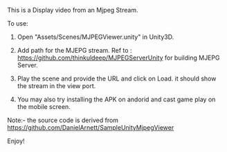 This is a Display video from an Mjpeg Stream.

To use:

1. Open  "Assets/Scenes/MJPEGViewer.unity" in Unity3D.

2. Add path for the MJEPG stream. Ref to : https://github.com/thinkuldeep/MJPEGServerUnity for building MJEPG Server. 

3. Play the scene and provide the URL and click on Load. it should show the stream in the view port.

4. You may also try installing the APK on andorid and cast game play on the mobile screen.

Note:- the source code is derived from https://github.com/DanielArnett/SampleUnityMjpegViewer

Enjoy!
